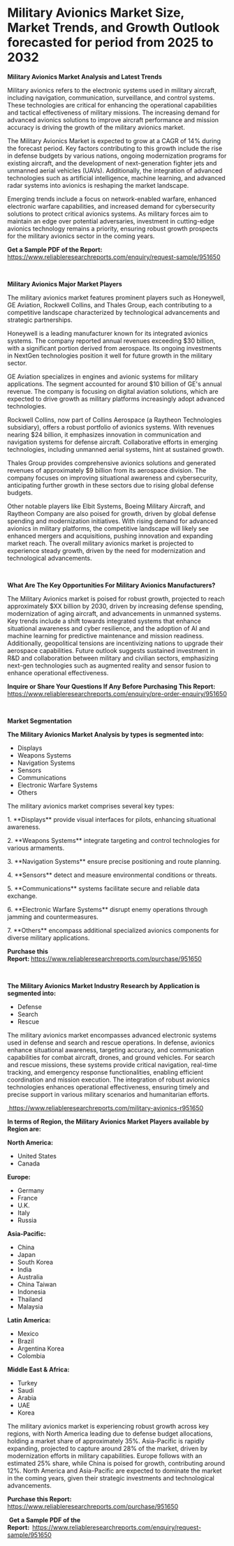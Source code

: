 <p><h1>Military Avionics Market Size, Market Trends, and Growth Outlook forecasted for period from 2025 to 2032</h1></p><p><strong>Military Avionics Market Analysis and Latest Trends</strong></p>
<p><p>Military avionics refers to the electronic systems used in military aircraft, including navigation, communication, surveillance, and control systems. These technologies are critical for enhancing the operational capabilities and tactical effectiveness of military missions. The increasing demand for advanced avionics solutions to improve aircraft performance and mission accuracy is driving the growth of the military avionics market.</p><p>The Military Avionics Market is expected to grow at a CAGR of 14% during the forecast period. Key factors contributing to this growth include the rise in defense budgets by various nations, ongoing modernization programs for existing aircraft, and the development of next-generation fighter jets and unmanned aerial vehicles (UAVs). Additionally, the integration of advanced technologies such as artificial intelligence, machine learning, and advanced radar systems into avionics is reshaping the market landscape.</p><p>Emerging trends include a focus on network-enabled warfare, enhanced electronic warfare capabilities, and increased demand for cybersecurity solutions to protect critical avionics systems. As military forces aim to maintain an edge over potential adversaries, investment in cutting-edge avionics technology remains a priority, ensuring robust growth prospects for the military avionics sector in the coming years.</p></p>
<p><strong>Get a Sample PDF of the Report:&nbsp;</strong> <a href="https://www.reliableresearchreports.com/enquiry/request-sample/951650?utm_campaign=3519&utm_medium=2&utm_source=Github&utm_content=ia&utm_term=17042025&utm_id=military-avionics">https://www.reliableresearchreports.com/enquiry/request-sample/951650</a></p>
<p>&nbsp;</p>
<p><strong>Military Avionics Major Market Players</strong></p>
<p><p>The military avionics market features prominent players such as Honeywell, GE Aviation, Rockwell Collins, and Thales Group, each contributing to a competitive landscape characterized by technological advancements and strategic partnerships.</p><p>Honeywell is a leading manufacturer known for its integrated avionics systems. The company reported annual revenues exceeding $30 billion, with a significant portion derived from aerospace. Its ongoing investments in NextGen technologies position it well for future growth in the military sector.</p><p>GE Aviation specializes in engines and avionic systems for military applications. The segment accounted for around $10 billion of GE's annual revenue. The company is focusing on digital aviation solutions, which are expected to drive growth as military platforms increasingly adopt advanced technologies.</p><p>Rockwell Collins, now part of Collins Aerospace (a Raytheon Technologies subsidiary), offers a robust portfolio of avionics systems. With revenues nearing $24 billion, it emphasizes innovation in communication and navigation systems for defense aircraft. Collaborative efforts in emerging technologies, including unmanned aerial systems, hint at sustained growth.</p><p>Thales Group provides comprehensive avionics solutions and generated revenues of approximately $9 billion from its aerospace division. The company focuses on improving situational awareness and cybersecurity, anticipating further growth in these sectors due to rising global defense budgets.</p><p>Other notable players like Elbit Systems, Boeing Military Aircraft, and Raytheon Company are also poised for growth, driven by global defense spending and modernization initiatives. With rising demand for advanced avionics in military platforms, the competitive landscape will likely see enhanced mergers and acquisitions, pushing innovation and expanding market reach. The overall military avionics market is projected to experience steady growth, driven by the need for modernization and technological advancements.</p></p>
<p>&nbsp;</p>
<p><strong>What Are The Key Opportunities For Military Avionics Manufacturers?</strong></p>
<p><p>The Military Avionics market is poised for robust growth, projected to reach approximately $XX billion by 2030, driven by increasing defense spending, modernization of aging aircraft, and advancements in unmanned systems. Key trends include a shift towards integrated systems that enhance situational awareness and cyber resilience, and the adoption of AI and machine learning for predictive maintenance and mission readiness. Additionally, geopolitical tensions are incentivizing nations to upgrade their aerospace capabilities. Future outlook suggests sustained investment in R&D and collaboration between military and civilian sectors, emphasizing next-gen technologies such as augmented reality and sensor fusion to enhance operational effectiveness.</p></p>
<p><strong>Inquire or Share Your Questions If Any Before Purchasing This Report:</strong> <a href="https://www.reliableresearchreports.com/enquiry/pre-order-enquiry/951650?utm_campaign=3519&utm_medium=2&utm_source=Github&utm_content=ia&utm_term=17042025&utm_id=military-avionics">https://www.reliableresearchreports.com/enquiry/pre-order-enquiry/951650</a></p>
<p>&nbsp;</p>
<p><strong>Market Segmentation</strong></p>
<p><strong>The Military Avionics Market Analysis by types is segmented into:</strong></p>
<p><ul><li>Displays</li><li>Weapons Systems</li><li>Navigation Systems</li><li>Sensors</li><li>Communications</li><li>Electronic Warfare Systems</li><li>Others</li></ul></p>
<p><p>The military avionics market comprises several key types: </p><p>1. **Displays** provide visual interfaces for pilots, enhancing situational awareness.</p><p>2. **Weapons Systems** integrate targeting and control technologies for various armaments.</p><p>3. **Navigation Systems** ensure precise positioning and route planning.</p><p>4. **Sensors** detect and measure environmental conditions or threats.</p><p>5. **Communications** systems facilitate secure and reliable data exchange.</p><p>6. **Electronic Warfare Systems** disrupt enemy operations through jamming and countermeasures.</p><p>7. **Others** encompass additional specialized avionics components for diverse military applications.</p></p>
<p><strong>Purchase this Report:&nbsp;</strong><a href="https://www.reliableresearchreports.com/purchase/951650?utm_campaign=3519&utm_medium=2&utm_source=Github&utm_content=ia&utm_term=17042025&utm_id=military-avionics">https://www.reliableresearchreports.com/purchase/951650</a></p>
<p>&nbsp;</p>
<p><strong>The Military Avionics Market Industry Research by Application is segmented into:</strong></p>
<p><ul><li>Defense</li><li>Search</li><li>Rescue</li></ul></p>
<p><p>The military avionics market encompasses advanced electronic systems used in defense and search and rescue operations. In defense, avionics enhance situational awareness, targeting accuracy, and communication capabilities for combat aircraft, drones, and ground vehicles. For search and rescue missions, these systems provide critical navigation, real-time tracking, and emergency response functionalities, enabling efficient coordination and mission execution. The integration of robust avionics technologies enhances operational effectiveness, ensuring timely and precise support in various military scenarios and humanitarian efforts.</p></p>
<p><a href="https://www.reliableresearchreports.com/military-avionics-r951650?utm_campaign=3519&utm_medium=2&utm_source=Github&utm_content=ia&utm_term=17042025&utm_id=military-avionics">&nbsp;https://www.reliableresearchreports.com/military-avionics-r951650</a></p>
<p><strong>In terms of Region, the Military Avionics Market Players available by Region are:</strong></p>
<p>
    <p> <strong> North America: </strong>
        <ul>
            <li>United States</li>
            <li>Canada</li>
        </ul>
        </p> 
    <p> <strong> Europe: </strong>
        <ul>
            <li>Germany</li>
            <li>France</li>
            <li>U.K.</li>
            <li>Italy</li>
            <li>Russia</li>
        </ul>
        </p> 
    <p> <strong> Asia-Pacific: </strong>
        <ul>
            <li>China</li>
            <li>Japan</li>
            <li>South Korea</li>
            <li>India</li>
            <li>Australia</li>
            <li>China Taiwan</li>
            <li>Indonesia</li>
            <li>Thailand</li>
            <li>Malaysia</li>
        </ul>
        </p> 
    <p> <strong> Latin America: </strong>
        <ul>
            <li>Mexico</li>
            <li>Brazil</li>
            <li>Argentina Korea</li>
            <li>Colombia</li>
        </ul>
        </p> 
    <p> <strong> Middle East & Africa: </strong>
        <ul>
            <li>Turkey</li>
            <li>Saudi</li>
            <li>Arabia</li>
            <li>UAE</li>
            <li>Korea</li>
        </ul>
    </p>
    </p>
<p><p>The military avionics market is experiencing robust growth across key regions, with North America leading due to defense budget allocations, holding a market share of approximately 35%. Asia-Pacific is rapidly expanding, projected to capture around 28% of the market, driven by modernization efforts in military capabilities. Europe follows with an estimated 25% share, while China is poised for growth, contributing around 12%. North America and Asia-Pacific are expected to dominate the market in the coming years, given their strategic investments and technological advancements.</p></p>
<p><strong>Purchase this Report: </strong><a href="https://www.reliableresearchreports.com/purchase/951650?utm_campaign=3519&utm_medium=2&utm_source=Github&utm_content=ia&utm_term=17042025&utm_id=military-avionics">https://www.reliableresearchreports.com/purchase/951650</a></p>
<p>&nbsp;<strong>Get a Sample PDF of the Report:&nbsp;&nbsp;</strong><a href="https://www.reliableresearchreports.com/enquiry/request-sample/951650?utm_campaign=3519&utm_medium=2&utm_source=Github&utm_content=ia&utm_term=17042025&utm_id=military-avionics">https://www.reliableresearchreports.com/enquiry/request-sample/951650</a></p>
<p><strong></strong></p>
<p><p></p><p></p><p></p></p>